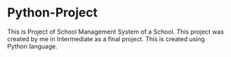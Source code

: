 # Python-Project
This is Project of School Management System of a School.
This project was created by me in Intermediate as a final project.
This is created using Python language.

